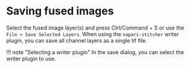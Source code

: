 
# Saving fused images

Select the fused image layer(s) and press Ctrl/Command + S or use the `File > Save Selected Layers`. When using the `napari-stitcher` writer plugin, you can save all channel layers as a single tif file.

!!! note "Selecting a writer plugin"
    In the save dialog, you can select the writer plugin to use.
